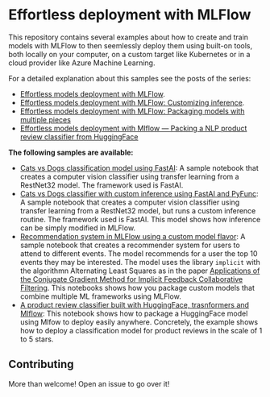 # Effortless deployment with MLFlow

This repository contains several examples about how to create and train models with MLFlow to then seemlessly deploy them using built-on tools, both locally on your computer, on a custom target like Kubernetes or in a cloud provider like Azure Machine Learning.

For a detailed explanation about this samples see the posts of the series:
- [Effortless models deployment with MLFlow](https://santiagof.medium.com/effortless-models-deployment-with-mlflow-2b1b443ff157).
- [Effortless models deployment with MLFlow: Customizing inference](https://santiagof.medium.com/effortless-models-deployment-with-mlflow-customizing-inference-e880cd1c9bdd).
- [Effortless models deployment with MLFlow: Packaging models with multiple pieces](https://santiagof.medium.com/effortless-models-deployment-with-mlflow-models-with-multiple-pieces-f38443641c8d)
- [Effortless models deployment with Mlflow — Packing a NLP product review classifier from HuggingFace](https://santiagof.medium.com/effortless-models-deployment-with-mlflow-packing-a-nlp-product-review-classifier-from-huggingface-13be2650333)

**The following samples are available:**
- [Cats vs Dogs classification model using FastAI](dogs-and-cats/fastai-dogs-and-cats.ipynb): A sample notebook that creates a computer vision classifier using transfer learning from a RestNet32 model. The framework used is FastAI.
- [Cats vs Dogs classifier with custom inference using FastAI and PyFunc](dogs-and-cats/fastai-dogs-and-cats-pyfunc.ipynb): A sample notebook that creates a computer vision classifier using transfer learning from a RestNet32 model, but runs a custom inference routine. The framework used is FastAI. This model shows how inference can be simply modified in MLFlow.
- [Recommendation system in MLFlow using a custom model flavor](event-recommender/event-recommender.ipynb): A sample notebook that creates a recommender system for users to attend to different events. The model recommends for a user the top 10 events they may be interested. The model uses the library `implicit` with the algorithmn Alternating Least Squares as in the paper [Applications of the Conjugate Gradient Method for Implicit Feedback Collaborative Filtering](https://dl.acm.org/doi/10.1145/2043932.2043987). This notebooks shows how you package custom models that combine multiple ML frameworks using MLFlow.
- [A product review classifier built with HuggingFace, trasnformers and Mlflow](transformer-classifier/bert-for-classification.ipynb): This notebook shows how to package a HuggingFace model using Mlfow to deploy easily anywhere. Concretely, the example shows how to deploy a classification model for product reviews in the scale of 1 to 5 stars.

## Contributing

More than welcome! Open an issue to go over it!

